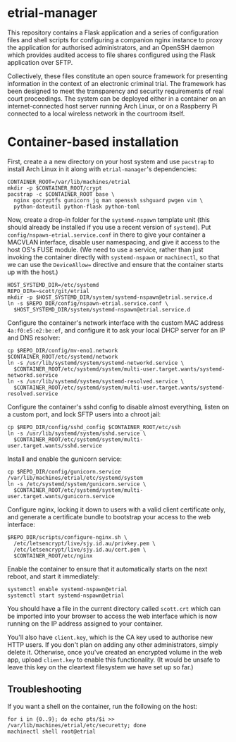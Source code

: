 # etrial-manager

This repository contains a Flask application and a series of configuration
files and shell scripts for configuring a companion nginx instance to proxy the
application for authorised administrators, and an OpenSSH daemon which provides
audited access to file shares configured using the Flask application over SFTP.

Collectively, these files constitute an open source framework for presenting
information in the context of an electronic criminal trial. The framework has
been designed to meet the transparency and security requirements of real
court proceedings. The system can be deployed either in a container on an
internet-connected host server running Arch Linux, or on a Raspberry Pi
connected to a local wireless network in the courtroom itself.

# Container-based installation

First, create a a new directory on your host system and use `pacstrap` to
install Arch Linux in it along with `etrial-manager`'s dependencies:

    CONTAINER_ROOT=/var/lib/machines/etrial
    mkdir -p $CONTAINER_ROOT/crypt
    pacstrap -c $CONTAINER_ROOT base \
      nginx gocryptfs gunicorn jq man openssh sshguard pwgen vim \
      python-dateutil python-flask python-toml

Now, create a drop-in folder for the `systemd-nspawn` template unit (this
should already be installed if you use a recent version of `systemd`). Put
`config/nspawn-etrial.service.conf` in there to give your container a MACVLAN
interface, disable user namespacing, and give it access to the host OS's FUSE
module. (We need to use a service, rather than just invoking the container
directly with `systemd-nspawn` or `machinectl`, so that we can use the
`DeviceAllow=` directive and ensure that the container starts up with the host.)

    HOST_SYSTEMD_DIR=/etc/systemd
    REPO_DIR=~scott/git/etrial
    mkdir -p $HOST_SYSTEMD_DIR/system/systemd-nspawn@etrial.service.d
    ln -s $REPO_DIR/config/nspawn-etrial.service.conf \
      $HOST_SYSTEMD_DIR/system/systemd-nspawn@etrial.service.d

Configure the container's network interface with the custom MAC address
`4a:f0:e5:e2:be:ef`, and configure it to ask your local DHCP server for an IP
and DNS resolver:

    cp $REPO_DIR/config/mv-eno1.network $CONTAINER_ROOT/etc/systemd/network
    ln -s /usr/lib/systemd/system/systemd-networkd.service \
      $CONTAINER_ROOT/etc/systemd/system/multi-user.target.wants/systemd-networkd.service
    ln -s /usr/lib/systemd/system/systemd-resolved.service \
      $CONTAINER_ROOT/etc/systemd/system/multi-user.target.wants/systemd-resolved.service

Configure the container's sshd config to disable almost everything, listen on
a custom port, and lock SFTP users into a chroot jail:

    cp $REPO_DIR/config/sshd_config $CONTAINER_ROOT/etc/ssh
    ln -s /usr/lib/systemd/system/sshd.service \
      $CONTAINER_ROOT/etc/systemd/system/multi-user.target.wants/sshd.service

Install and enable the gunicorn service:

    cp $REPO_DIR/config/gunicorn.service /var/lib/machines/etrial/etc/systemd/system
    ln -s /etc/systemd/system/gunicorn.service \
      $CONTAINER_ROOT/etc/systemd/system/multi-user.target.wants/gunicorn.service

Configure nginx, locking it down to users with a valid client certificate only,
and generate a certificate bundle to bootstrap your access to the web interface:

    $REPO_DIR/scripts/configure-nginx.sh \
      /etc/letsencrypt/live/sjy.id.au/privkey.pem \
      /etc/letsencrypt/live/sjy.id.au/cert.pem \
      $CONTAINER_ROOT/etc/nginx

Enable the container to ensure that it automatically starts on the next reboot,
and start it immediately:

    systemctl enable systemd-nspawn@etrial
    systemctl start systemd-nspawn@etrial

You should have a file in the current directory called `scott.crt` which can
be imported into your browser to access the web interface which is now running
on the IP address assigned to your container.

You'll also have `client.key`, which is the CA key used to authorise new HTTP
users. If you don't plan on adding any other administrators, simply delete it.
Otherwise, once you've created an encrypted volume in the web app, upload
`client.key` to enable this functionality. (It would be unsafe to leave this
key on the cleartext filesystem we have set up so far.)

## Troubleshooting

If you want a shell on the container, run the following on the host:

    for i in {0..9}; do echo pts/$i >> /var/lib/machines/etrial/etc/securetty; done
    machinectl shell root@etrial
